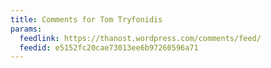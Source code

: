 ```yaml
---
title: Comments for Tom Tryfonidis
params:
  feedlink: https://thanost.wordpress.com/comments/feed/
  feedid: e5152fc20cae73013ee6b97260596a71
---
```

